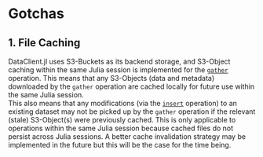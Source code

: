 # Gotchas

## 1. File Caching
DataClient.jl uses S3-Buckets as its backend storage, and S3-Object caching within the same Julia session is implemented for the [`gather`](@ref) operation.
This means that any S3-Objects (data and metadata) downloaded by the `gather` operation are cached locally for future use within the same Julia session.  
This also means that any modifications (via the [`insert`](@ref) operation) to an existing dataset may not be picked up by the `gather` operation if the relevant (stale) S3-Object(s) were previously cached.
This is only applicable to operations within the same Julia session because cached files do not persist across Julia sessions.
A better cache invalidation strategy may be implemented in the future but this will be the case for the time being.
